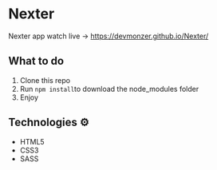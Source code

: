 # Nexter

Nexter app watch live -> https://devmonzer.github.io/Nexter/

## What to do 
1. Clone this repo
2. Run `npm install`to download the node_modules folder 
3. Enjoy

## Technologies ⚙️

* HTML5 
* CSS3
* SASS

